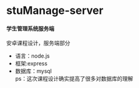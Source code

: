# stuManage-server
#### 学生管理系统服务端  
安卓课程设计，服务端部分  
- 语言：node.js  
- 框架:express  
- 数据库：mysql  
ps：这次课程设计确实提高了很多对数据库的理解
